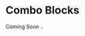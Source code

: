
# Combo Blocks

Coming Soon ..

<!-- ## /public/get_combo_details
## /public/get_combo_ids
## /public/get_combos
## /private/create_combo -->

<!-- ============================================================================================== -->
